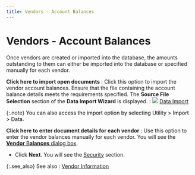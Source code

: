 ```yaml
---
title: Vendors - Account Balances
---
```


# Vendors - Account Balances


Once vendors are created or imported into the database, the amounts  outstanding to them can either be imported into the database or specified  manually for each vendor.


**Click here to import open documents**
: Click this option to import the vendor account balances.  Ensure that the file containing the account balance details meets the  requirements specified. The **Source File Selection** section of the **Data 
 Import Wizard** is displayed.
: ![]({{site.sc_baseurl}}/img/lens.gif) [Data  Import]({{site.utl_chm}}/db-utils/data-import/wizard/importing_data_data_import_wizard_utility_content.html)


{:.note}
<font color="#000000" class="hcp2">You can also access the import option by selecting 
 <span class="hcp1">Utility &gt; Import &gt; Data</span>.</font>


**Click here to enter document details for each  vendor**
: Use this option to enter the vendor balances manually  for each vendor. You will see the [**Vendor** B**alances**  dialog box]({{site.sc_baseurl}}/misc/the_vendor_balances_dialog_box.html).

- Click **Next**.  You will see the [Security]({{site.sc_baseurl}}/the-company-creation-wizard/security/company_creation_wizard_security_section_sc.html)  section.



{:.see_also}
See also
: [Vendor  Information]({{site.sc_baseurl}}/the-company-creation-wizard/vendors/vendor_information_setupco.html)
